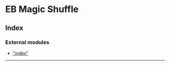 
EB Magic Shuffle
================

## Index

### External modules

* ["index"](modules/_index_.md)

---

